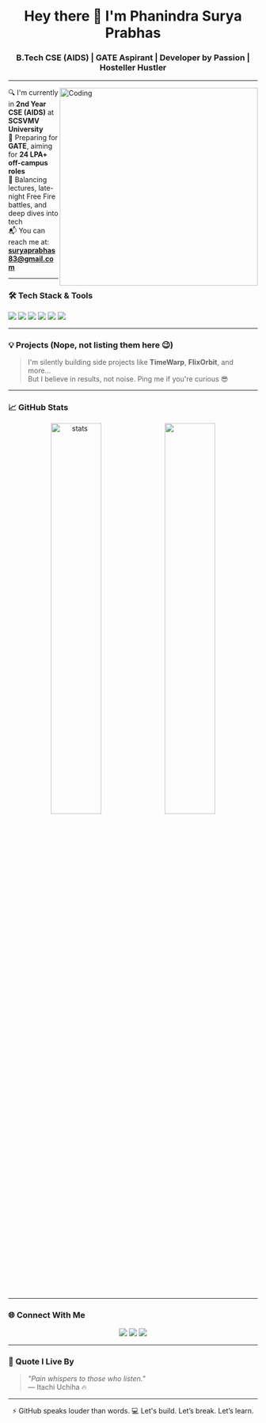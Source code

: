 <h1 align="center">Hey there 👋 I'm Phanindra Surya Prabhas</h1>
<h3 align="center">B.Tech CSE (AIDS) | GATE Aspirant | Developer by Passion | Hosteller Hustler</h3>

---

<img align="right" alt="Coding" width="400" src="https://media.giphy.com/media/qgQUggAC3Pfv687qPC/giphy.gif">

🔍 I'm currently in **2nd Year CSE (AIDS)** at **SCSVMV University**  
🧠 Preparing for **GATE**, aiming for **24 LPA+ off-campus roles**  
🚀 Balancing lectures, late-night Free Fire battles, and deep dives into tech  
📬 You can reach me at: **suryaprabhas83@gmail.com**

---

### 🛠️ Tech Stack & Tools
<p align="left">
  <img src="https://img.shields.io/badge/C-00599C?style=for-the-badge&logo=c&logoColor=white"/>
  <img src="https://img.shields.io/badge/Java-007396?style=for-the-badge&logo=java&logoColor=white"/>
  <img src="https://img.shields.io/badge/Python-3776AB?style=for-the-badge&logo=python&logoColor=white"/>
  <img src="https://img.shields.io/badge/HTML5-e34c26?style=for-the-badge&logo=html5&logoColor=white"/>
  <img src="https://img.shields.io/badge/VS%20Code-0078d7?style=for-the-badge&logo=visual-studio-code&logoColor=white"/>
  <img src="https://img.shields.io/badge/Termux-000000?style=for-the-badge&logo=gnu-bash&logoColor=white"/>
</p>

---

### 💡 Projects (Nope, not listing them here 😉)

> I'm silently building side projects like **TimeWarp**, **FlixOrbit**, and more...  
> But I believe in results, not noise. Ping me if you're curious 😎

---

### 📈 GitHub Stats
<p align="center">
  <img src="https://github-readme-stats.vercel.app/api?username=suryaprabhaz&show_icons=true&theme=tokyonight" alt="stats" width="45%">
  <img src="https://github-readme-streak-stats.herokuapp.com?user=suryaprabhaz&theme=tokyonight&hide_border=true" width="45%"/>
</p>

---

### 🌐 Connect With Me

<p align="center">
  <a href="https://www.instagram.com/suryaprabhas83"><img src="https://img.shields.io/badge/Instagram-%23E4405F.svg?style=for-the-badge&logo=instagram&logoColor=white" /></a>
  <a href="https://t.me/suryaprabhas"><img src="https://img.shields.io/badge/Telegram-2CA5E0?style=for-the-badge&logo=telegram&logoColor=white"/></a>
  <a href="mailto:suryaprabhas83@gmail.com"><img src="https://img.shields.io/badge/Gmail-D14836?style=for-the-badge&logo=gmail&logoColor=white"/></a>
</p>

---

### 🧠 Quote I Live By

> _"Pain whispers to those who listen."_  
> — Itachi Uchiha 🔥

---

<p align="center">
  ⚡ GitHub speaks louder than words.  
  💻 Let's build. Let’s break. Let’s learn.  
</p>
